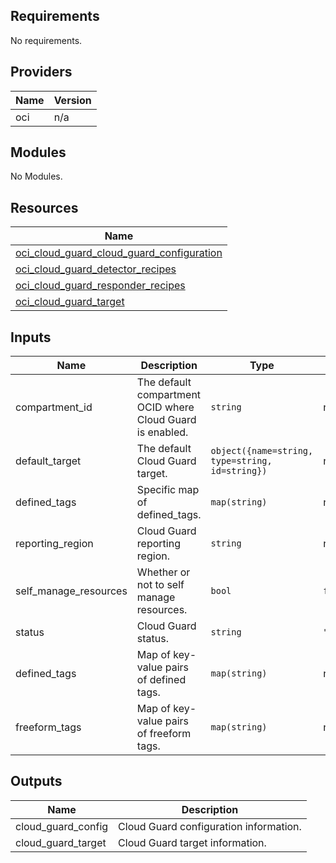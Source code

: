 ## Requirements

No requirements.

## Providers

| Name | Version |
|------|---------|
| oci | n/a |

## Modules

No Modules.

## Resources

| Name |
|------|
| [oci_cloud_guard_cloud_guard_configuration](https://registry.terraform.io/providers/hashicorp/oci/latest/docs/resources/cloud_guard_cloud_guard_configuration) |
| [oci_cloud_guard_detector_recipes](https://registry.terraform.io/providers/hashicorp/oci/latest/docs/data-sources/cloud_guard_detector_recipes) |
| [oci_cloud_guard_responder_recipes](https://registry.terraform.io/providers/hashicorp/oci/latest/docs/data-sources/cloud_guard_responder_recipes) |
| [oci_cloud_guard_target](https://registry.terraform.io/providers/hashicorp/oci/latest/docs/resources/cloud_guard_target) |

## Inputs

| Name | Description | Type | Default | Required |
|------|-------------|------|---------|:--------:|
| compartment\_id | The default compartment OCID where Cloud Guard is enabled. | `string` | n/a | yes |
| default\_target | The default Cloud Guard target. | `object({name=string, type=string, id=string})` | n/a | yes |
| defined\_tags | Specific map of defined_tags. | `map(string)` | null | no |
| reporting\_region | Cloud Guard reporting region. | `string` | n/a | yes |
| self\_manage\_resources | Whether or not to self manage resources. | `bool` | `false` | no |
| status | Cloud Guard status. | `string` | `"ENABLED"` | no |
| defined\_tags | Map of key-value pairs of defined tags. | `map(string)` | null | no |
| freeform\_tags | Map of key-value pairs of freeform tags. | `map(string)` | null | no |

## Outputs

| Name | Description |
|------|-------------|
| cloud\_guard\_config | Cloud Guard configuration information. |
| cloud\_guard\_target | Cloud Guard target information. |
